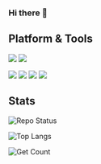 ### Hi there 👋
## Platform & Tools
![](https://img.shields.io/badge/Java-003545?style=flat-square&logo=Java)
![](https://img.shields.io/badge/Vue.js-003545?style=flat-square&logo=Vue.js)

![](https://img.shields.io/badge/Windows-10-red?style=flat-square&logo=windows&logoColor=ffffff)
![](https://img.shields.io/badge/IDE-IntelliJ%20IDEA-red?style=flat-square&logo=IntelliJ%20IDEA)
![](https://img.shields.io/badge/IDE-Visual%20Studio%20Code-red?style=flat-square&logo=Visual%20Studio%20Code)
![](https://img.shields.io/badge/Linux-555555?style=flat-square&logo=Linux)

## Stats
![Repo Status](https://github-readme-stats.vercel.app/api?username=nyable&show_icons=true&count_private=true)

![Top Langs](https://github-readme-stats.vercel.app/api/top-langs/?username=nyable&hide=html&layout=compact)

![Get Count](https://count.getloli.com/get/@nyable)
